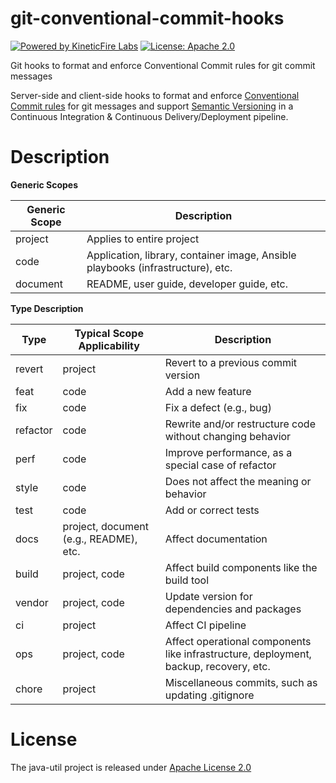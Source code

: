 # git-conventional-commit-hooks
[![Powered by KineticFire Labs](https://img.shields.io/badge/Powered_by-KineticFire_Labs-CDA519?link=https%3A%2F%2Flabs.kineticfire.com%2F)](https://labs.kineticfire.com/)
[![License: Apache 2.0](https://img.shields.io/badge/License-Apache_2.0-blue.svg)](https://opensource.org/licenses/Apache-2.0)
<p></p>
Git hooks to format and enforce Conventional Commit rules for git commit messages

Server-side and client-side hooks to format and enforce [Conventional Commit rules](https://www.conventionalcommits.org/en/v1.0.0/) for git messages and support [Semantic Versioning](https://semver.org/) in a Continuous Integration & Continuous Delivery/Deployment pipeline.

# Description

**Generic Scopes**

| Generic Scope | Description |
| --- | --- |
| project | Applies to entire project |
| code | Application, library, container image, Ansible playbooks (infrastructure), etc. |
| document | README, user guide, developer guide, etc. |

**Type Description**

| Type | Typical Scope Applicability | Description |
| --- | --- | --- |
| revert | project | Revert to a previous commit version |
| feat | code | Add a new feature |
| fix | code | Fix a defect (e.g., bug) |
| refactor | code | Rewrite and/or restructure code without changing behavior |
| perf | code | Improve performance, as a special case of refactor |
| style | code | Does not affect the meaning or behavior |
| test | code | Add or correct tests |
| docs | project, document (e.g., README), etc. | Affect documentation |
| build | project, code | Affect build components like the build tool |
| vendor | project, code | Update version for dependencies and packages |
| ci | project | Affect CI pipeline |
| ops | project, code | Affect operational components like infrastructure, deployment, backup, recovery, etc. |
| chore | project | Miscellaneous commits, such as updating .gitignore |



# License
The java-util project is released under [Apache License 2.0](https://www.apache.org/licenses/LICENSE-2.0)
